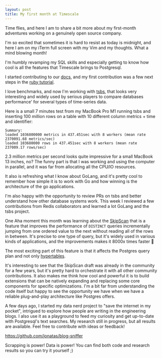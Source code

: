 ```yaml
---
layout: post
title: My first month at Timescale
---
```


Time flies, and here I am to share a bit more about my first-month adventures working on a genuinely open source company.

I'm so excited that sometimes it is hard to resist as today is midnight, and here I am on my iTerm full screen with my Vim and my thoughts. What a mind blowing month!

I'm humbly revamping my SQL skills and especially getting to know how cool is all the features that Timescale brings to Postgresql.

I started contributing to our [docs](http://docs.timescale.com), and my first contribution was a few next steps in the [ruby tutorial](https://docs.timescale.com/timescaledb/latest/quick-start/ruby/).

I love benchmarks, and now I'm working with [tsbs](https://github.com/timescale/tsbs),
that looks very interesting and widely used by serious players to compare databases performance' for several types of time-series data.

Here is a small 7 minutes test from my MacBook Pro M1 running tsbs and inserting
100 million rows on a table with 10 different column metrics + time and identifier:

```
Summary:
loaded 1036800000 metrics in 437.451sec with 8 workers (mean rate 2370091.68 metrics/sec)
loaded 103680000 rows in 437.451sec with 8 workers (mean rate 237009.17 rows/sec)
```

2.3 million metrics per second looks quite impressive for a small MacBook 13
inches, no? The funny part is that I was working and using the computer in parallel, and it was far from allocating all the CPU/IO resources.

It also is refreshing what I know about GoLang, and it's pretty cool to remember how simple it is to work with Go and how winning is the architecture of the go applications.

I'm also happy with the opportunity to review PRs on tsbs and better understand how other database systems work. This week I reviewed a few contributions from Redis collaborators and learned a lot GoLang and the tsbs project.

One Aha moment this month was learning about the [SkipScan](https://blog.timescale.com/blog/how-we-made-distinct-queries-up-to-8000x-faster-on-postgresql/)
that is a feature that improves the performance of `DISTINCT` queries 
incrementally jumping from one ordered value to the next without
reading all of the rows in between. It's precise to one type of query,
but it's widely used in various kinds of applications, and the improvements
makes it 8000x times faster 🚀

The most exciting part of this feature is that it affects the Postgres query
plan and not only [hypertables](https://docs.timescale.com/timescaledb/latest/overview/core-concepts/hypertables-and-chunks/).

It's interesting to see that the SkipScan draft was already in the community for a few years, but it's pretty hard to orchestrate it with all other community contributions. It also makes me think how cool and powerful it is to build extensions that can be natively expanding and replacing some core components
for specific optimizations. I'm a bit far from understanding the code itself but happy to see the opportunity we have when we have a reliable plug-and-play architecture like Postgres offers.

A few days ago, I started my data nerd project to "save the internet in my pocket", intrigued to explore how people are writing in the engineering blogs. I also use it as a playground to feed my curiosity and get up-to-date with Postgresql's text searches. My research still in progress, but all results are available. Feel free to contribute with ideas or feedback! 

https://github.com/jonatas/blog-sniffer

Scrapping is power! Data is power! You can find both code and research results so you can try it yourself ;)


